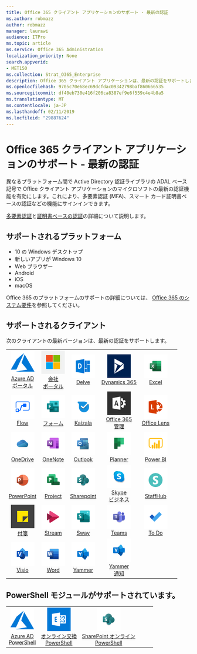 ```yaml
---
title: Office 365 クライアント アプリケーションのサポート - 最新の認証
ms.author: robmazz
author: robmazz
manager: laurawi
audience: ITPro
ms.topic: article
ms.service: Office 365 Administration
localization_priority: None
search.appverid:
- MET150
ms.collection: Strat_O365_Enterprise
description: Office 365 クライアント アプリケーションは、最新の認証をサポートします。
ms.openlocfilehash: 9705c70e68ec69dcfdac09342798baf860666535
ms.sourcegitcommit: df40eb730e416f206ca8387ef9e6f559c4e4b8a5
ms.translationtype: MT
ms.contentlocale: ja-JP
ms.lasthandoff: 02/11/2019
ms.locfileid: "29887624"
---
```

# <a name="office-365-client-app-support---modern-authentication"></a>Office 365 クライアント アプリケーションのサポート - 最新の認証

異なるプラットフォーム間で Active Directory 認証ライブラリの ADAL ベース記号で Office クライアント アプリケーションのマイクロソフトの最新の認証機能を有効にします。これにより、多要素認証 (MFA)、スマート カード証明書ベースの認証などの機能にサインインできます。

[多要素認証](https://docs.microsoft.com/azure/active-directory/authentication/multi-factor-authentication)と[証明書ベースの認証](https://docs.microsoft.com/azure/active-directory/active-directory-certificate-based-authentication-get-started)の詳細について説明します。

## <a name="supported-platforms"></a>サポートされるプラットフォーム

 - 10 の Windows デスクトップ
 - 新しいアプリが Windows 10
 - Web ブラウザー
 - Android
 - iOS
 - macOS

Office 365 のプラットフォームのサポートの詳細については、 [Office 365 のシステム要件](https://products.office.com/office-system-requirements)を参照してください。

## <a name="supported-clients"></a>サポートされるクライアント

次のクライアントの最新バージョンは、最新の認証をサポートします。

| | | | | | |
|:---:|:---:|:---:|:---:|:---:|:---:|
| ![Azure アイコン](media/o365-azure-64x64.png) <br> [Azure AD<br>ポータル](https://azure.microsoft.com/features/azure-portal/) | ![企業ポータルのアイコン](media/o365-microsoft-64x64.png) <br> [会社<br>ポータル](https://docs.microsoft.com/intune-user-help/sign-in-to-the-company-portal) | ![アイコンを説明します。](media/o365-delve-64x64.png) <br> [Delve](https://products.office.com/business/intelligent-search) | ![Dynamics 365 アイコン](media/o365-dynamics365-64x64.png) <br> [Dynamics 365](https://dynamics.microsoft.com) | ![[Excel] アイコン](media/o365-excel-64x64.png) <br> [Excel](https://products.office.com/excel) |
| ![フロー アイコン](media/o365-flow-64x64.png) <br> [Flow](https://flow.microsoft.com) | ![フォーム アイコン](media/o365-forms-64x64.png) <br> [フォーム](https://flow.microsoft.com/connectors/shared_microsoftforms/microsoft-forms/) | ![Kaizala アイコン](media/o365-kaizala-64x64.png) <br> [Kaizala](https://products.office.com/en/business/microsoft-kaizala) | ![Office 365 管理者アイコン](media/o365-o365admin-64x64.png) <br> [Office 365<br>管理](https://products.office.com/business/manage-office-365-admin-app) | ![レンズ アイコン](media/o365-lens-64x64.png) <br> [Office Lens](https://www.microsoft.com/p/office-lens/9wzdncrfj3t8?activetab=pivot%3Aoverviewtab) | 
| ![ビジネスのアイコンを OneDrive](media/o365-OneDrive-64x64.png) <br> [OneDrive](https://products.office.com/onedrive-for-business/online-cloud-storage) |  ![OneNote アイコン](media/o365-OneNote-64x64.png) <br> [OneNote](https://products.office.com/onenote) | ![Outlook のアイコン](media/o365-outlook-64x64.png) <br> [Outlook](https://products.office.com/outlook) | ![プランナーのアイコン](media/o365-planner-64x64.png) <br> [Planner](https://products.office.com/business/task-management-software) | ![PowerBI アイコン](media/o365-powerbi-64x64.png) <br> [Power BI](https://powerbi.microsoft.com)
| ![[PowerPoint] アイコン](media/o365-powerpoint-64x64.png) <br> [PowerPoint](https://products.office.com/powerpoint) | ![プロジェクト アイコン](media/o365-project-64x64.png) <br> [Project](https://products.office.com/project) | ![SharePoint のアイコン](media/o365-sharepoint-64x64.png) <br> [Sharepoint](https://products.office.com/sharepoint) | ![Skype ビジネスのアイコン](media/o365-skypeforbusiness-64x64.png) <br> [Skype<br>ビジネス](https://www.skype.com/business/) | ![StaffHub アイコン](media/o365-staffhub-64x64.png) <br> [StaffHub](https://products.office.com/microsoft-staffhub/staff-scheduling-software)
| ![スティッキー ノート アイコン](media/o365-stickynotes-64x64.png) <br> [付箋](https://www.microsoft.com/p/microsoft-sticky-notes/9nblggh4qghw) | ![ストリーム アイコン](media/o365-stream-64x64.png) <br> [Stream](https://stream.microsoft.com) | ![アイコンをかきたてる](media/o365-sway-64x64.png) <br> [Sway](https://sway.com) | ![チーム アイコン](media/o365-teams-64x64.png) <br> [Teams](https://products.office.com/microsoft-teams/group-chat-software) | ![タスク アイコン](media/o365-todo-64x64.png) <br> [To Do](https://todo.microsoft.com)
| ![Visio アイコン](media/o365-visio-64x64.png) <br> [Visio](https://products.office.com/visio/flowchart-software) | ![[Word] アイコン](media/o365-word-64x64.png) <br> [Word](https://products.office.com/word) |![Yammer のアイコン](media/o365-yammer-64x64.png) <br> [Yammer](https://products.office.com/yammer/yammer-overview) | ![Yammer のアイコン](media/o365-yammer-64x64.png) <br> [Yammer<br>通知](https://products.office.com/yammer/yammer-overview) |  |

## <a name="supported-powershell-modules"></a>PowerShell モジュールがサポートされています。

| | | | | | |
|:---:|:---:|:---:|:---:|:---:|:---:|
| ![Azure アイコン](media/o365-azure-64x64.png) <br> [Azure AD <br> PowerShell](https://docs.microsoft.com/powershell/azure/active-directory/overview?view=azureadps-2.0) | ![Exchange アイコン](media/o365-exchange-64x64.png) <br> [オンライン交換<br>PowerShell](https://docs.microsoft.com/powershell/exchange/exchange-online/exchange-online-powershell?view=exchange-ps) | ![SharePoint のアイコン](media/o365-sharepoint-64x64.png) <br> [SharePoint オンライン<br>PowerShell](https://docs.microsoft.com/sharepoint/manage-team-and-communication-sites-in-powershell)